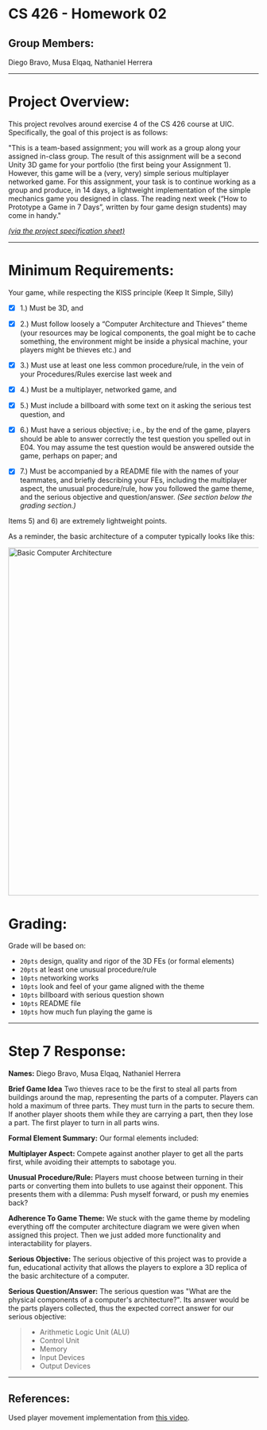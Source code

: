 # CS 426 - Homework 02

## Group Members:
Diego Bravo, Musa Elqaq, Nathaniel Herrera

----
# Project Overview:

This project revolves around exercise 4 of the CS 426 course at UIC.  Specifically, the goal of this project is as follows:

"This is a team-based assignment; you will work as a group along your assigned in-class group.  The result of this assignment will be a second Unity 3D game for your portfolio (the first being your Assignment 1). However, this game will be a (very, very) simple serious multiplayer networked game. For this assignment, your task is to continue working as a group and produce, in 14 days, a lightweight implementation of the simple mechanics game you designed in class. The reading next week (“How to Prototype a Game in 7 Days”, written by four game design students) may come in handy."

*[(via the project specification sheet)](https://docs.google.com/document/u/1/d/e/2PACX-1vRvnadYfHlk9rQSe9c8O7XEtAE2H5ivOPYtXa8XE8kKQnLCAeDaiRUcVDzPZUda2HLJSB-kuLp56zCx/pub)*

----

# Minimum Requirements:

Your game, while respecting the KISS principle (Keep It Simple, Silly)

- [x] 1.) Must be 3D, and

- [x] 2.) Must follow loosely a “Computer Architecture and Thieves” theme (your resources may be logical components, the goal might be to cache something, the environment might be inside a physical machine, your players might be thieves etc.) and

- [x] 3.) Must use at least one less common procedure/rule, in the vein of your Procedures/Rules exercise last week and

- [x] 4.) Must be a multiplayer, networked game, and

- [x] 5.) Must include a billboard with some text on it asking the serious test question, and

- [x] 6.) Must have a serious objective; i.e., by the end of the game, players should be able to answer correctly the test question you spelled out in E04. You may assume the test question would be answered outside the game, perhaps on paper; and

- [x] 7.) Must be accompanied by a README file with the names of your teammates, and briefly describing your FEs, including the multiplayer aspect, the unusual procedure/rule, how you followed the game theme, and the serious objective and question/answer. *(See section below the grading section.)*


Items 5) and 6) are extremely lightweight points.

As a reminder, the basic architecture of a computer typically looks like this:

<img width="700" alt="Basic Computer Architecture" src="https://github.com/user-attachments/assets/68fedc9b-958a-419b-861f-773030f9c342">

# Grading:

Grade will be based on:
- `20pts` design, quality and rigor of the 3D FEs (or formal elements)
- `20pts` at least one unusual procedure/rule
- `10pts` networking works
- `10pts` look and feel of your game aligned with the theme
- `10pts` billboard with serious question shown
- `10pts` README file
- `10pts` how much fun playing the game is

----

# Step 7 Response:
**Names:** Diego Bravo, Musa Elqaq, Nathaniel Herrera

**Brief Game Idea**
Two thieves race to be the first to steal all parts from buildings around the map, representing the parts of a computer. Players can hold a maximum of three parts. They must turn in the parts to secure them. If another player shoots them while they are carrying a part, then they lose a part. The first player to turn in all parts wins.

**Formal Element Summary:**
Our formal elements included:

**Multiplayer Aspect:**
Compete against another player to get all the parts first, while avoiding their attempts to sabotage you.

**Unusual Procedure/Rule:**
Players must choose between turning in their parts or converting them into bullets to use against their opponent.  This presents
them with a dilemma: Push myself forward, or push my enemies back?

**Adherence To Game Theme:**
We stuck with the game theme by modeling everything off the computer architecture diagram we were given when assigned this project.  Then we just added
more functionality and interactability for players.

**Serious Objective:**
The serious objective of this project was to provide a fun, educational activity that allows the players to
explore a 3D replica of the basic architecture of a computer.

**Serious Question/Answer:**
The serious question was "What are the physical components of a computer's architecture?".
Its answer would be the parts players collected, thus the expected correct answer for our serious objective: 
> - Arithmetic Logic Unit (ALU)
> - Control Unit
> - Memory
> - Input Devices
> - Output Devices

----

## References:
Used player movement implementation from [this video](https://www.youtube.com/watch?v=6FitlbrpjlQ).
